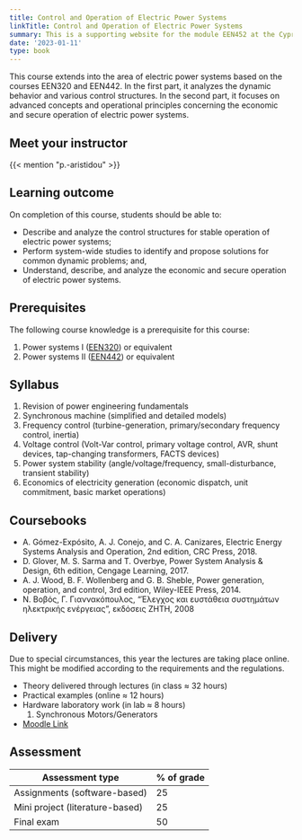 ```yaml
---
title: Control and Operation of Electric Power Systems
linkTitle: Control and Operation of Electric Power Systems
summary: This is a supporting website for the module EEN452 at the Cyprus University of Technology
date: '2023-01-11'
type: book
---
```


This course extends into the area of electric power systems based on the courses EEN320 and EEN442. In the first part, it analyzes the dynamic behavior and various control structures. In the second part,  it focuses on advanced concepts and operational principles concerning the economic and secure operation of electric power systems.

## Meet your instructor

{{< mention "p.-aristidou" >}}

## Learning outcome

On completion of this course, students should be able to:

- Describe and analyze the control structures for stable operation of electric power systems;
- Perform system-wide studies to identify and propose solutions for common dynamic problems; and,
- Understand, describe, and analyze the economic and secure operation of electric power systems.

## Prerequisites

The following course knowledge is a prerequisite for this course:

1. Power systems I ([EEN320](https://sps.cut.ac.cy/courses/een320/)) or equivalent
2. Power systems II ([EEN442](https://sps.cut.ac.cy/courses/een442/)) or equivalent

## Syllabus

1. Revision of power engineering fundamentals
1. Synchronous machine (simplified and detailed models)
1. Frequency control (turbine-generation, primary/secondary frequency control, inertia)
1. Voltage control (Volt-Var control, primary voltage control, AVR, shunt devices, tap-changing transformers, FACTS devices)
1. Power system stability (angle/voltage/frequency, small-disturbance, transient stability)
1. Economics of electricity generation (economic dispatch, unit commitment, basic market operations)

## Coursebooks

- A. Gómez-Expósito, A. J. Conejo, and C. A. Canizares, Electric Energy Systems Analysis and Operation, 2nd edition, CRC Press, 2018.
- D. Glover, M. S. Sarma and T. Overbye, Power System Analysis & Design, 6th edition, Cengage Learning, 2017.
- A. J. Wood, B. F. Wollenberg and G. B. Sheble, Power generation, operation, and control, 3rd edition, Wiley-IEEE Press, 2014.
- Ν. Βοβός, Γ. Γιαννακόπουλος, “Έλεγχος και ευστάθεια συστημάτων ηλεκτρικής ενέργειας”,  εκδόσεις ΖΗΤΗ, 2008

## Delivery

Due to special circumstances, this year the lectures are taking place online. This might be modified according to the requirements and the regulations.

- Theory delivered through lectures (in class ≈ 32 hours)
- Practical examples (online ≈ 12 hours)
- Hardware laboratory work (in lab ≈ 8 hours)
    1. Synchronous Motors/Generators
- [Moodle Link](https://elearning.cut.ac.cy/course/view.php?id=1874)

## Assessment

| Assessment type | % of grade |
|-----------------|------------|
| Assignments (software-based) | 25         |
| Mini project (literature-based) | 25          |
| Final exam      | 50         |
